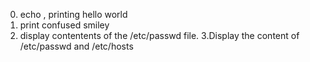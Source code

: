 0. echo , printing hello world
1. print confused smiley 
2. display contentents of the /etc/passwd file.
3.Display the content of /etc/passwd and /etc/hosts
